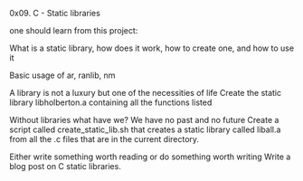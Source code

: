 0x09. C - Static libraries

one should learn from this project:

What is a static library, how does it work, how to create one, and how to use it

Basic usage of ar, ranlib, nm

A library is not a luxury but one of the necessities of life
Create the static library libholberton.a containing all the functions listed

Without libraries what have we? We have no past and no future
Create a script called create_static_lib.sh that creates a static library called liball.a from all the .c files that are in the current directory.

Either write something worth reading or do something worth writing
Write a blog post on C static libraries.
